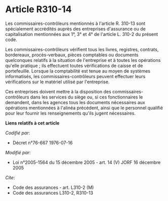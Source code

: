 # Article R310-14

Les commissaires-contrôleurs mentionnés à l'article R. 310-13 sont spécialement accrédités auprès des entreprises d'assurance
ou de capitalisation mentionnées aux 1°, 3° et 4° de l'article L. 310-2 du présent code.

Les commissaires-contrôleurs vérifient tous les livres, registres, contrats, bordereaux, procès-verbaux, pièces comptables ou
documents quelconques relatifs à la situation de l'entreprise et à toutes les opérations qu'elle pratique ; ils effectuent
toutes vérifications de caisse et de portefeuille. Lorsque la comptabilité est tenue au moyen de systèmes informatisés, les
commissaires-contrôleurs peuvent effectuer leurs vérifications sur le matériel utilisé par l'entreprise.

Ces entreprises doivent mettre à la disposition des commissaires-contrôleurs dans les services du siège ou, si ces
fonctionnaires le demandent, dans les agences tous les documents nécessaires aux opérations mentionnées à l'alinéa précédent,
ainsi que le personnel qualifié pour leur fournir les renseignements qu'ils jugent nécessaires.

**Liens relatifs à cet article**

_Codifié par_:

  - Décret n°76-667 1976-07-16

_Modifié par_:

  - Loi n°2005-1564 du 15 décembre 2005 - art. 14 (V) JORF 16 décembre 2005

_Cite_:

  - Code des assurances - art. L310-2 (M)
  - Code des assurances L310-2, R310-13
